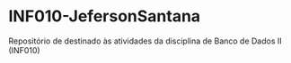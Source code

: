 # INF010-JefersonSantana
Repositório de destinado às atividades da disciplina de Banco de Dados II (INF010)
